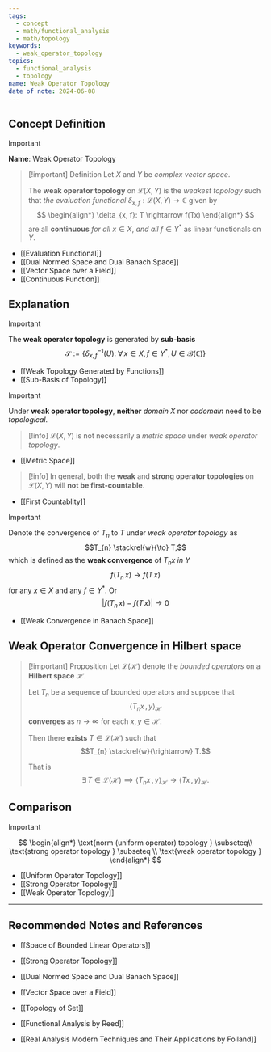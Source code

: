```yaml
---
tags:
  - concept
  - math/functional_analysis
  - math/topology
keywords:
  - weak_operator_topology
topics:
  - functional_analysis
  - topology
name: Weak Operator Topology
date of note: 2024-06-08
---
```


## Concept Definition

>[!important]
>**Name**: Weak Operator Topology

>[!important] Definition
>Let $X$ and $Y$ be *complex vector space*.
>
>The **weak operator topology** on  $\mathcal{L}(X, Y)$ is the *weakest topology* such that *the evaluation functional* $\delta_{x, f}: \mathcal{L}(X, Y) \rightarrow \mathbb{C}$ given by
>$$
> \begin{align*}
> \delta_{x, f}: T \rightarrow f(Tx)
> \end{align*}
>$$ 
 >are all **continuous** *for all* $x \in X$, *and all* $f \in Y^{*}$ as linear functionals on $Y$.

- [[Evaluation Functional]]
- [[Dual Normed Space and Dual Banach Space]]
- [[Vector Space over a Field]]
- [[Continuous Function]]

## Explanation


>[!important]
>The **weak operator topology** is generated by **sub-basis**
>$$
>\mathcal{S} := \left\{ \delta_{x, f}^{-1}(U): \;  \forall \, x\in X,\, f\in Y^{*},\, U \in \mathscr{B}(\mathbb{C})  \right\} 
>$$

- [[Weak Topology Generated by Functions]]
- [[Sub-Basis of Topology]]

>[!important]
>Under **weak operator topology**, **neither** *domain* $X$ nor *codomain* need to be *topological*.

>[!info]
>$\mathcal{L}(X,Y)$ is not necessarily a *metric space* under *weak operator topology*.

- [[Metric Space]]

>[!info]
>In general, both the **weak** and **strong operator topologies** on $\mathcal{L}(X, Y)$ will **not be first-countable**. 

- [[First Countablity]]


>[!important]
>Denote the convergence of $T_{n}$ to $T$ under *weak operator topology* as $$T_{n} \stackrel{w}{\to} T,$$ which is defined as the **weak convergence** of $T_{n}x$ *in* $Y$ 
>$$
>f(T_{n}\,x) \to f(T\,x)
>$$
>for any $x\in X$ and any $f\in Y^{*}.$ Or
>$$
>\lvert f(T_{n}\,x) - f(T\,x) \rvert \to 0
>$$

- [[Weak Convergence in Banach Space]]

## Weak Operator Convergence in Hilbert space

>[!important] Proposition
>Let $\mathcal{L}(\mathcal{H})$ denote the *bounded operators* on a **Hilbert space** $\mathcal{H}$. 
>
>Let $T_n$ be a sequence of bounded operators and suppose that $$\left\langle  T_{n}x\,,\, y   \right\rangle_{\mathcal{H}}$$ **converges** as $n \rightarrow \infty$ for each $x, y \in  \mathcal{H}$. 
> 
> Then there **exists** $T \in \mathcal{L}(\mathcal{H})$ such that $$T_{n} \stackrel{w}{\rightarrow} T.$$  
> 
> That is $$\exists\, T \in \mathcal{L}(\mathcal{H}) \implies  \left\langle  T_{n}x\,,\, y   \right\rangle_{\mathcal{H}} \to \left\langle  Tx\,,\, y   \right\rangle_{\mathcal{H}}.$$


## Comparison

>[!important]
>$$
>\begin{align*}
> \text{norm (uniform operator) topology } \subseteq\\
> \text{strong operator topology } \subseteq \\
> \text{weak operator topology }
\end{align*}
>$$

- [[Uniform Operator Topology]]
- [[Strong Operator Topology]]
- [[Weak Operator Topology]]





-----------
##  Recommended Notes and References

- [[Space of Bounded Linear Operators]]
- [[Strong Operator Topology]]

- [[Dual Normed Space and Dual Banach Space]]
- [[Vector Space over a Field]]

- [[Topology of Set]]

- [[Functional Analysis by Reed]]
- [[Real Analysis Modern Techniques and Their Applications by Folland]]